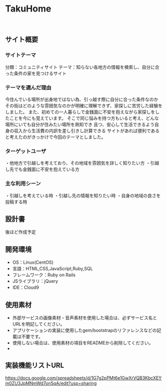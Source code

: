 # TakuHome
​
## サイト概要
### サイトテーマ
<!--何を『目的』とし、どのような『分類』なのかを簡潔に書く-->
分類：コミュニティサイト
テーマ：知らない各地方の情報を検索し、自分に合った条件の家を見つけるサイト
​
### テーマを選んだ理由
<!--なぜこのようなテーマにしたかを説明する-->
​今住んでいる場所が出身地ではない為、引っ越す際に自分に合った条件なのか
その街はどのような雰囲気なのかが明確に理解できず、家探しに苦労した経験をしました。
また、初めての一人暮らしで金銭面に不安を抱えながら家探しをしたことを今にも覚えています。
そこで同じ悩みを持つ方もいると考え、どんな場所にいても自分が住みたい場所を熟知でき
且つ、安心して生活できるよう自身の収入から生活費の内訳を差し引きし計算できる
サイトがあれば便利であると考えたのがきっかけで今回のテーマとしました。


### ターゲットユーザ
<!--誰に使ってもらうかを具体的に記載する-->
​・他地方で引越しを考えており、その地域を雰囲気を詳しく知りたい方
 ・引越し先でも金銭面に不安を抱えている方

### 主な利用シーン
<!--どのような時に使うのかの状況を記載すること-->
・引越しを考えている時
・引越し先の情報を知りたい時
・自身の地域の良さを投稿する時​

## 設計書
<!--テーマを設定・提出する時点では不要です-->
​後ほど作成予定

## 開発環境
- OS：Linux(CentOS)
- 言語：HTML,CSS,JavaScript,Ruby,SQL
- フレームワーク：Ruby on Rails
- JSライブラリ：jQuery
- IDE：Cloud9
​
## 使用素材
- 外部サービスの画像素材・音声素材を使用した場合は、必ずサービス名とURLを明記してください。
- アプリケーションの実装に使用したgem/bootstrapのリファレンスなどの記載は不要です。
- 使用しない場合は、使用素材の項目をREADMEから削除してください。
- 
## 実装機能リストURL
https://docs.google.com/spreadsheets/d/1G7g2pPMt6e1GwXrVQB3KbcXEYm0ZU3JpMNmWd7on5qA/edit?usp=sharing

<!--星実装https://qiita.com/kcl215/items/e226ac58d14360fd1b8e-->